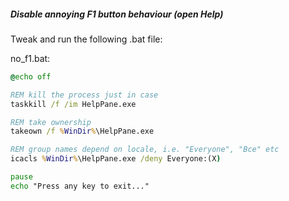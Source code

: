 ##### Disable annoying F1 button behaviour (open Help)

Tweak and run the following .bat file:

no_f1.bat:
```bat
@echo off

REM kill the process just in case
taskkill /f /im HelpPane.exe

REM take ownership
takeown /f %WinDir%\HelpPane.exe

REM group names depend on locale, i.e. "Everyone", "Все" etc
icacls %WinDir%\HelpPane.exe /deny Everyone:(X)

pause
echo "Press any key to exit..."
```
